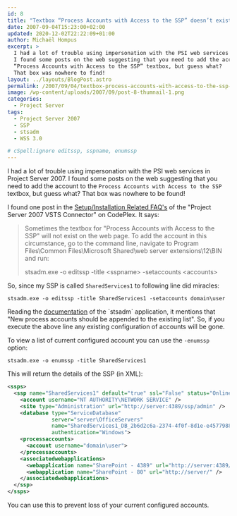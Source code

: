 ```yaml
---
id: 8
title: "Textbox “Process Accounts with Access to the SSP” doesn’t exist"
date: 2007-09-04T15:23:00+02:00
updated: 2020-12-02T22:22:09+01:00
author: Michaël Hompus
excerpt: >
  I had a lot of trouble using impersonation with the PSI web services in Project Server 2007.
  I found some posts on the web suggesting that you need to add the account to the
  “Process Accounts with Access to the SSP” textbox, but guess what?
  That box was nowhere to find!
layout: ../layouts/BlogPost.astro
permalink: /2007/09/04/textbox-process-accounts-with-access-to-the-ssp-doesnt-exist/
image: /wp-content/uploads/2007/09/post-8-thumnail-1.png
categories:
  - Project Server
tags:
  - Project Server 2007
  - SSP
  - stsadm
  - WSS 3.0

# cSpell:ignore editssp, sspname, enumssp
---
```


I had a lot of trouble using impersonation with the PSI web services in Project Server 2007. I found some posts on the web suggesting that you need to add the account to the `Process Accounts with Access to the SSP` textbox, but guess what? That box was nowhere to be found!

<!--more-->

I found one post in the [Setup/Installation Related FAQ's](https://web.archive.org/web/20101012014536/https://pstfsconnector.codeplex.com/wikipage?title=Setup%2fInstallation%20Related%20FAQ%27s&referringTitle=Home) of the "Project Server 2007 VSTS Connector" on CodePlex.
It says:

> Sometimes the textbox for "Process Accounts with Access to the SSP" will not exist on the web page. To add the account in this circumstance, go to the command line, navigate to Program Files\Common Files\Microsoft Shared\web server extensions\12\BIN and run:
>
> stsadm.exe -o editssp -title &lt;sspname&gt; -setaccounts &lt;accounts&gt;

So, since my SSP is called `SharedServices1` to following line did miracles:

```shell
stsadm.exe -o editssp -title SharedServices1 -setaccounts domain\user
```

Reading the [documentation](https://learn.microsoft.com/previous-versions/office/sharepoint-2007-products-and-technologies/cc262727(v=office.12)) of the `stsadm` application, it mentions that "New process accounts should be appended to the existing list".
So, if you execute the above line any existing configuration of accounts will be gone.

To view a list of current configured account you can use the `-enumssp` option:

```shell
stsadm.exe -o enumssp -title SharedServices1
```

This will return the details of the SSP (in XML):

```xml
<ssps>
  <ssp name="SharedServices1" default="true" ssl="False" status="Online">
    <account username="NT AUTHORITY\NETWORK SERVICE" />
    <site type="Administration" url="http://server:4389/ssp/admin" />
    <database type="ServiceDatabase"
              server="server\OfficeServers"
              name="SharedServices1_DB_2b6d2c6a-2374-4f0f-8d1e-e4577988aa80"
              authentication="Windows">
    <processaccounts>
      <account username="domain\user">
    </processaccounts>
    <associatedwebapplications>
      <webapplication name="SharePoint - 4389" url="http://server:4389/" />
      <webapplication name="SharePoint - 80" url="http://server/" />
    </associatedwebapplications>
  </ssp>
</ssps>
```

You can use this to prevent loss of your current configured accounts.
